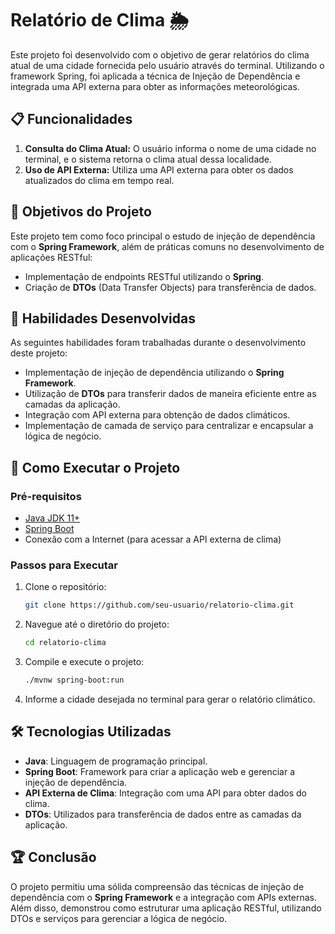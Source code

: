 # Relatório de Clima 🌦️

Este projeto foi desenvolvido com o objetivo de gerar relatórios do clima atual de uma cidade fornecida pelo usuário através do terminal. Utilizando o framework Spring, foi aplicada a técnica de Injeção de Dependência e integrada uma API externa para obter as informações meteorológicas.

## 📋 Funcionalidades

1. **Consulta do Clima Atual:** O usuário informa o nome de uma cidade no terminal, e o sistema retorna o clima atual dessa localidade.
2. **Uso de API Externa:** Utiliza uma API externa para obter os dados atualizados do clima em tempo real.

## 📝 Objetivos do Projeto

Este projeto tem como foco principal o estudo de injeção de dependência com o **Spring Framework**, além de práticas comuns no desenvolvimento de aplicações RESTful:

- Implementação de endpoints RESTful utilizando o **Spring**.
- Criação de **DTOs** (Data Transfer Objects) para transferência de dados.
  
## 🧠 Habilidades Desenvolvidas

As seguintes habilidades foram trabalhadas durante o desenvolvimento deste projeto:

- Implementação de injeção de dependência utilizando o **Spring Framework**.
- Utilização de **DTOs** para transferir dados de maneira eficiente entre as camadas da aplicação.
- Integração com API externa para obtenção de dados climáticos.
- Implementação de camada de serviço para centralizar e encapsular a lógica de negócio.

## 🚀 Como Executar o Projeto

### Pré-requisitos
- [Java JDK 11+](https://www.oracle.com/java/technologies/javase-jdk11-downloads.html)
- [Spring Boot](https://spring.io/projects/spring-boot)
- Conexão com a Internet (para acessar a API externa de clima)

### Passos para Executar

1. Clone o repositório:
   ```bash
   git clone https://github.com/seu-usuario/relatorio-clima.git
   ```

2. Navegue até o diretório do projeto:
   ```bash
   cd relatorio-clima
   ```

3. Compile e execute o projeto:
   ```bash
   ./mvnw spring-boot:run
   ```

4. Informe a cidade desejada no terminal para gerar o relatório climático.

## 🛠️ Tecnologias Utilizadas

- **Java**: Linguagem de programação principal.
- **Spring Boot**: Framework para criar a aplicação web e gerenciar a injeção de dependência.
- **API Externa de Clima**: Integração com uma API para obter dados do clima.
- **DTOs**: Utilizados para transferência de dados entre as camadas da aplicação.

## 🏆 Conclusão

O projeto permitiu uma sólida compreensão das técnicas de injeção de dependência com o **Spring Framework** e a integração com APIs externas. Além disso, demonstrou como estruturar uma aplicação RESTful, utilizando DTOs e serviços para gerenciar a lógica de negócio.
